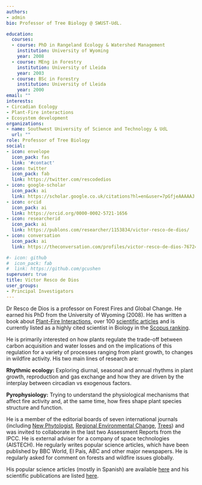 ```yaml
---
authors:
- admin
bio: Professor of Tree Biology @ SWUST-UdL. 

education:
  courses:
  - course: PhD in Rangeland Ecology & Watershed Management
    institution: University of Wyoming
    year: 2008
  - course: MEng in Forestry
    institution: University of Lleida
    year: 2003
  - course: BSc in Forestry
    institution: University of Lleida
    year: 2000
email: ""
interests:
- Circadian Ecology
- Plant-Fire interactions
- Ecosystem development
organizations:
- name: Southwest University of Science and Technology & UdL
  url: ""
role: Professor of Tree Biology
social:
- icon: envelope
  icon_pack: fas
  link: '#contact'
- icon: twitter
  icon_pack: fab
  link: https://twitter.com/rescodedios
- icon: google-scholar
  icon_pack: ai
  link: https://scholar.google.co.uk/citations?hl=en&user=7pGfjeAAAAAJ
- icon: orcid
  icon_pack: ai
  link: https://orcid.org/0000-0002-5721-1656
- icon: researcherid
  icon_pack: ai
  link: https://publons.com/researcher/1153834/victor-resco-de-dios/
- icon: conversation
  icon_pack: ai
  link: https://theconversation.com/profiles/victor-resco-de-dios-767249/articles

#- icon: github
#  icon_pack: fab
#  link: https://github.com/gcushen
superuser: true
title: Víctor Resco de Dios
user_groups:
- Principal Investigators
---
```



Dr Resco de Dios is a professor on Forest Fires and Global Change. He earned his PhD from the University of Wyoming (2008). 
He has written a book about [Plant-Fire Interactions](https://link.springer.com/book/10.1007/978-3-030-41192-3), over 100 [scientific articles](https://www.rescodedios.com/es/publication/)
 and is currently listed as a highly cited scientist in Biology in the [Scopus ranking](https://elsevier.digitalcommonsdata.com/datasets/btchxktzyw/3). 

He is primarily interested on how plants regulate the trade-off between carbon acquisition and water losses and on the implications of this regulation 
for a variety of processes ranging from plant growth, to changes in wildfire activity. His two main lines of research are:

**Rhythmic ecology:** Exploring diurnal, seasonal and annual rhythms in plant growth, reproduction and gas exchange and how they are driven by the interplay between circadian vs exogenous factors.

**Pyrophysiology:** Trying to understand the physiological mechanisms that affect fire activity and, at the same time, how fires shape plant species structure and function.

He is a member of the editorial boards of seven international journals (including [New Phytologist](https://nph.onlinelibrary.wiley.com/journal/14698137), 
[Regional Environmental Change](https://www.springer.com/journal/10113), [Trees](https://www.springer.com/journal/468)) 
and was invited to collaborate in the last two Assessment Reports from the IPCC. He is external adviser for a company of space technologies (AISTECH). 
He regularly writes popular science articles, which have been published by BBC World, El País, ABC and other major newspapers. He is regularly asked for comment on forests and wildfire issues globally.


His popular science articles (mostly in Spanish) are available [here](https://www.rescodedios.com/es/prensa/) and his scientific publications are listed [here](https://www.rescodedios.com/publication/).
